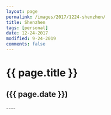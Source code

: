 ```yaml
---
layout: page
permalink: /images/2017/1224-shenzhen/
title: Shenzhen
tags: [personal]
date: 12-24-2017
modified: 9-24-2019
comments: false
---
```


<h1>{{ page.title }}</h1>
<h2>({{ page.date }})</h2>
----